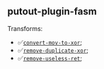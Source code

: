 ## putout-plugin-fasm

Transforms:

- ✅[`convert-mov-to-xor`](https://putout.cloudcmd.io/#/gist/4c51bf6ba61b95c0eed96c271be058be/b9a1fc091fcfa0e71ebfe01bef609616092cf3fe);
- ✅[`remove-duplicate-xor`](https://putout.cloudcmd.io/#/gist/43182cfd7aa9ecd7b815049eccbb5909/93fae35a982f71674b3775f6d2682b22867036a5);
- ✅[`remove-useless-ret`](https://putout.cloudcmd.io/#/gist/454918cb89efe8618807e82b0d29dd9b/297e4d8e42fca69b21b0ca446324359ba3136697);
